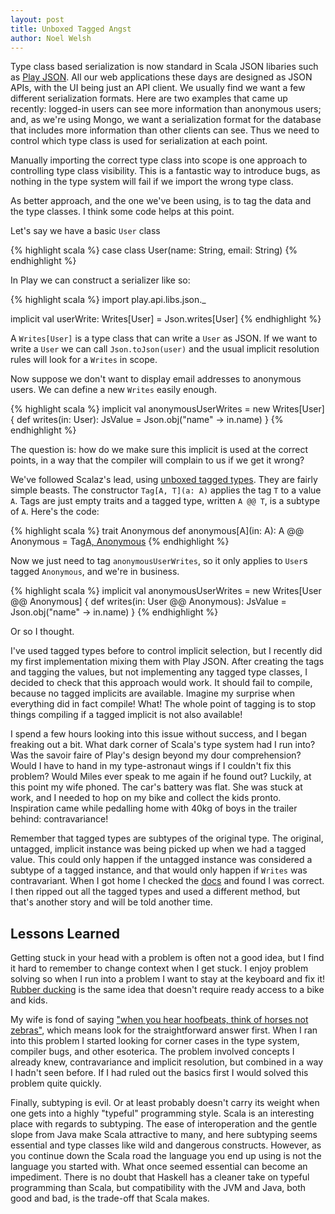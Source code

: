 ```yaml
---
layout: post
title: Unboxed Tagged Angst
author: Noel Welsh
---
```


Type class based serialization is now standard in Scala JSON libaries such as [Play JSON](http://www.playframework.com/documentation/2.2.x/ScalaJsonCombinators). All our web applications these days are designed as JSON APIs, with the UI being just an API client. We usually find we want a few different serialization formats. Here are two examples that came up recently: logged-in users can see more information than anonymous users; and, as we're using Mongo, we want a serialization format for the database that includes more information than other clients can see. Thus we need to control which type class is used for serialization at each point.

Manually importing the correct type class into scope is one approach to controlling type class visibility. This is a fantastic way to introduce bugs, as nothing in the type system will fail if we import the wrong type class.

As better approach, and the one we've been using, is to tag the data and the type classes. I think some code helps at this point.

Let's say we have a basic `User` class

{% highlight scala %}
case class User(name: String, email: String)
{% endhighlight %}

In Play we can construct a serializer like so:

{% highlight scala %}
import play.api.libs.json._

implicit val userWrite: Writes[User] = Json.writes[User]
{% endhighlight %}

A `Writes[User]` is a type class that can write a `User` as JSON. If we want to write a `User` we can call `Json.toJson(user)` and the usual implicit resolution rules will look for a `Writes` in scope.

Now suppose we don't want to display email addresses to anonymous users. We can define a new `Writes` easily enough.

{% highlight scala %}
implicit val anonymousUserWrites = new Writes[User] {
  def writes(in: User): JsValue =
    Json.obj("name" -> in.name)
}
{% endhighlight %}

The question is: how do we make sure this implicit is used at the correct points, in a way that the compiler will complain to us if we get it wrong?

We've followed Scalaz's lead, using [unboxed tagged types](http://etorreborre.blogspot.co.uk/2011/11/practical-uses-for-unboxed-tagged-types.html). They are fairly simple beasts. The constructor `Tag[A, T](a: A)` applies the tag `T` to a value `A`. Tags are just empty traits and a tagged type, written `A @@ T`, is a subtype of `A`. Here's the code:

{% highlight scala %}
trait Anonymous
def anonymous[A](in: A): A @@ Anonymous = Tag[A, Anonymous](in)
{% endhighlight %}

Now we just need to tag `anonymousUserWrites`, so it only applies to `User`s tagged `Anonymous`, and we're in business.

{% highlight scala %}
implicit val anonymousUserWrites = new Writes[User @@ Anonymous] {
  def writes(in: User @@ Anonymous): JsValue =
    Json.obj("name" -> in.name)
}
{% endhighlight %}

Or so I thought.

I've used tagged types before to control implicit selection, but I recently did my first implementation mixing them with Play JSON. After creating the tags and tagging the values, but not implementing any tagged type classes, I decided to check that this approach would work. It should fail to compile, because no tagged implicits are available. Imagine my surprise when everything did in fact compile! What! The whole point of tagging is to stop things compiling if a tagged implicit is not also available!

I spend a few hours looking into this issue without success, and I began freaking out a bit. What dark corner of Scala's type system had I run into? Was the savoir faire of Play's design beyond my dour comprehension? Would I have to hand in my type-astronaut wings if I couldn't fix this problem? Would Miles ever speak to me again if he found out? Luckily, at this point my wife phoned. The car's battery was flat. She was stuck at work, and I needed to hop on my bike and collect the kids pronto. Inspiration came while pedalling home with 40kg of boys in the trailer behind: contravariance!

Remember that tagged types are subtypes of the original type. The original, untagged, implicit instance was being picked up when we had a tagged value. This could only happen if the untagged instance was considered a subtype of a tagged instance, and that would only happen if `Writes` was contravariant. When I got home I checked the [docs](http://www.playframework.com/documentation/2.2.x/api/scala/index.html#play.api.libs.json.Writes) and found I was correct. I then ripped out all the tagged types and used a different method, but that's another story and will be told another time.

## Lessons Learned

Getting stuck in your head with a problem is often not a good idea, but I find it hard to remember to change context when I get stuck. I enjoy problem solving so when I run into a problem I want to stay at the keyboard and fix it! [Rubber ducking](http://www.c2.com/cgi/wiki?RubberDucking) is the same idea that doesn't require ready access to a bike and kids.

My wife is fond of saying ["when you hear hoofbeats, think of horses not zebras"](http://en.wikipedia.org/wiki/Zebra_%28medicine%29), which means look for the straightforward answer first. When I ran into this problem I started looking for corner cases in the type system, compiler bugs, and other esoterica. The problem involved concepts I already knew, contravariance and implicit resolution, but combined in a way I hadn't seen before. If I had ruled out the basics first I would solved this problem quite quickly.

Finally, subtyping is evil. Or at least probably doesn't carry its weight when one gets into a highly "typeful" programming style. Scala is an interesting place with regards to subtyping. The ease of interoperation and the gentle slope from Java make Scala attractive to many, and here subtyping seems essential and type classes like wild and dangerous constructs. However, as you continue down the Scala road the language you end up using is not the language you started with. What once seemed essential can become an impediment. There is no doubt that Haskell has a cleaner take on typeful programming than Scala, but compatibility with the JVM and Java, both good and bad, is the trade-off that Scala makes.
